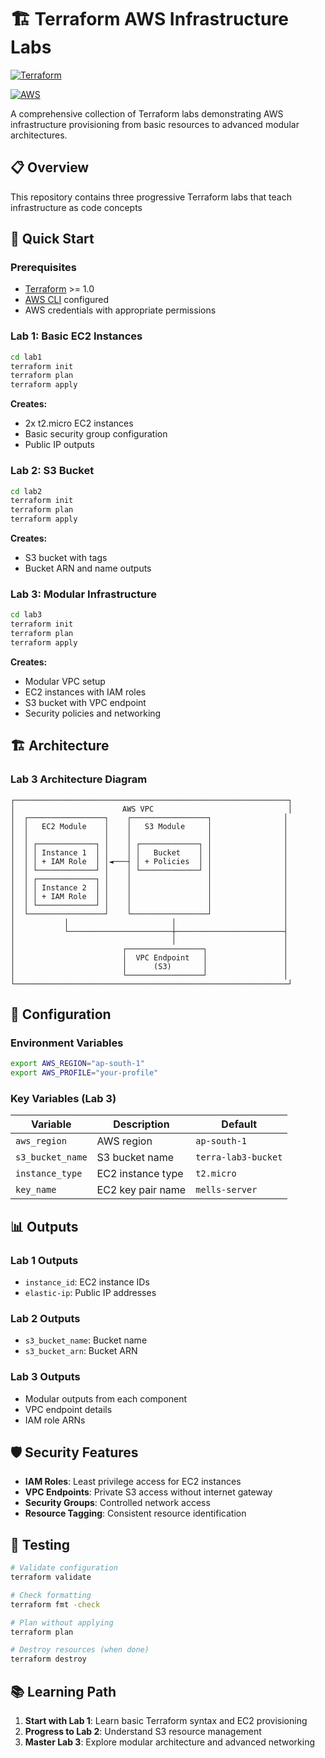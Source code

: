 # 🏗️ Terraform AWS Infrastructure Labs

[![Terraform](https://img.shields.io/badge/Terraform-v1.0+-623CE4?style=flat&logo=terraform)](https://terraform.io)

[![AWS](https://img.shields.io/badge/AWS-Cloud-FF9900?style=flat&logo=amazon-aws)](https://aws.amazon.com)

A comprehensive collection of Terraform labs demonstrating AWS infrastructure provisioning from basic resources to advanced modular architectures.

## 📋 Overview

This repository contains three progressive Terraform labs that teach infrastructure as code concepts

## 🚀 Quick Start

### Prerequisites

- [Terraform](https://terraform.io/downloads.html) >= 1.0
- [AWS CLI](https://aws.amazon.com/cli/) configured
- AWS credentials with appropriate permissions

### Lab 1: Basic EC2 Instances

```bash
cd lab1
terraform init
terraform plan
terraform apply
```

**Creates:**
- 2x t2.micro EC2 instances
- Basic security group configuration
- Public IP outputs

### Lab 2: S3 Bucket

```bash
cd lab2
terraform init
terraform plan
terraform apply
```

**Creates:**
- S3 bucket with tags
- Bucket ARN and name outputs

### Lab 3: Modular Infrastructure

```bash
cd lab3
terraform init
terraform plan
terraform apply
```

**Creates:**
- Modular VPC setup
- EC2 instances with IAM roles
- S3 bucket with VPC endpoint
- Security policies and networking

## 🏗️ Architecture

### Lab 3 Architecture Diagram

```
┌─────────────────────────────────────────────────────────────┐
│                        AWS VPC                              │
│  ┌─────────────────┐    ┌─────────────────┐                │
│  │   EC2 Module    │    │   S3 Module     │                │
│  │                 │    │                 │                │
│  │ ┌─────────────┐ │    │ ┌─────────────┐ │                │
│  │ │ Instance 1  │ │    │ │   Bucket    │ │                │
│  │ │ + IAM Role  │ │◄───┤ │ + Policies  │ │                │
│  │ └─────────────┘ │    │ └─────────────┘ │                │
│  │ ┌─────────────┐ │    │                 │                │
│  │ │ Instance 2  │ │    │                 │                │
│  │ │ + IAM Role  │ │    │                 │                │
│  │ └─────────────┘ │    │                 │                │
│  └─────────────────┘    └─────────────────┘                │
│           │                       │                        │
│           └───────────────────────┼────────────────────────┤
│                                   │                        │
│                        ┌─────────────────┐                 │
│                        │  VPC Endpoint   │                 │
│                        │      (S3)       │                 │
│                        └─────────────────┘                 │
└─────────────────────────────────────────────────────────────┘
```

## 🔧 Configuration

### Environment Variables

```bash
export AWS_REGION="ap-south-1"
export AWS_PROFILE="your-profile"
```

### Key Variables (Lab 3)

| Variable | Description | Default |
|----------|-------------|---------|
| `aws_region` | AWS region | `ap-south-1` |
| `s3_bucket_name` | S3 bucket name | `terra-lab3-bucket` |
| `instance_type` | EC2 instance type | `t2.micro` |
| `key_name` | EC2 key pair name | `mells-server` |

## 📊 Outputs

### Lab 1 Outputs
- `instance_id`: EC2 instance IDs
- `elastic-ip`: Public IP addresses

### Lab 2 Outputs  
- `s3_bucket_name`: Bucket name
- `s3_bucket_arn`: Bucket ARN

### Lab 3 Outputs
- Modular outputs from each component
- VPC endpoint details
- IAM role ARNs

## 🛡️ Security Features

- **IAM Roles**: Least privilege access for EC2 instances
- **VPC Endpoints**: Private S3 access without internet gateway
- **Security Groups**: Controlled network access
- **Resource Tagging**: Consistent resource identification

## 🧪 Testing

```bash
# Validate configuration
terraform validate

# Check formatting
terraform fmt -check

# Plan without applying
terraform plan

# Destroy resources (when done)
terraform destroy
```

## 📚 Learning Path

1. **Start with Lab 1**: Learn basic Terraform syntax and EC2 provisioning
2. **Progress to Lab 2**: Understand S3 resource management
3. **Master Lab 3**: Explore modular architecture and advanced networking

